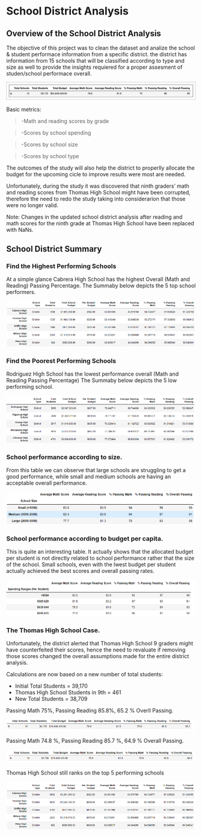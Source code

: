 # School District Analysis

## Overview of the School District Analysis

The objective of this project was to clean the dataset and analize the school & student performace information from a specific district. the district has information from 15 schools that will be classified according to type and size as well to provide the insights requiered for a proper assesment of studen/school performace overall.

![](Resources/data-4-7-1-output-district-summary.png)

Basic metrics:
> -Math and reading scores by grade

> -Scores by school spending

> -Scores by school size

> -Scores by school type

The outcomes of the study will also help the district to properlly allocate the budget for the upcoming cicle to improve results were most are needed.

Unfortunately, during the study it was discovered that ninth graders’ math and reading scores from Thomas High School might have been corrupted, therefore the need to redo the study taking into considerarion that those were no longer valid.

Note: Changes in the updated school district analysis after reading and math scores for the ninth grade at Thomas High School have been replaced with NaNs.




## School District Summary
### Find the Highest Performing Schools
At a simple glance Cabrera High School has the highest Overall (Math and Reading) Passing Percentage.
The Summaby below depicts the 5 top school performers.

![](Resources/TOP5.PNG)

### Find the Poorest Performing Schools

Rodriguez High School has the lowest performance overall (Math and Reading Passing Percentage)
The Summaby below depicts the 5 low performing school.

![](Resources/BOTTOM5.PNG)

### School performance according to size.

From this table we can observe that large schools are struggling to get a good performance, while small and medium schools are having an acceptable overall performance.

![](Resources/size.PNG)

### School performance according to budget per capita.

This is quite an interesting table. It actually shows that the allocated budget per student is not directly related to school performance rather that the size of the school. Small schools, even with the lwest budget per student actually achieved the best scores and overall passing rates.

![](Resources/budget.PNG)

### The Thomas High School Case.

Unfortunately, the district alerted that Thomas High School 9 graders might have counterfeited their scores, hence the need to revaluate if removing those scores changed the overall assumptions made for the entire district analysis.

Calculations are now based on a new number of total students:

- Initial Total Students = 39,170
- Thomas High School Students in 9th = 461
- New Total Students = 38,709

Passing Math 75%, Passing Reading 85.8%,  65.2 % Overll Passing.

![](Resources/1.PNG)

Passing Math 74.8 %, Passing Reading 85.7 %,  64.9 % Overall Passing.

![](Resources/2.PNG)

Thomas High School still ranks on the top 5 performing schools

![](Resources/THS2.PNG)


